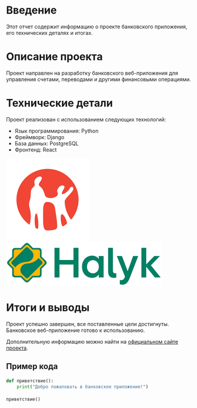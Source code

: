 # Введение
Этот отчет содержит информацию о проекте банковского приложения, его технических деталях и итогах.

# Описание проекта
Проект направлен на разработку банковского веб-приложения для управления счетами, переводами и другими финансовыми операциями.

# Технические детали
Проект реализован с использованием следующих технологий:
- Язык программирования: Python
- Фреймворк: Django
- База данных: PostgreSQL
- Фронтенд: React

![Логотип банка](images/kaspi.png)
![Логотип банка](images/halyk.png)

# Итоги и выводы
Проект успешно завершен, все поставленные цели достигнуты. Банковское веб-приложение готово к использованию.

Дополнительную информацию можно найти на [официальном сайте проекта](https://example.com).

## Пример кода
```python
def приветствие():
    print("Добро пожаловать в банковское приложение!")

приветствие()
